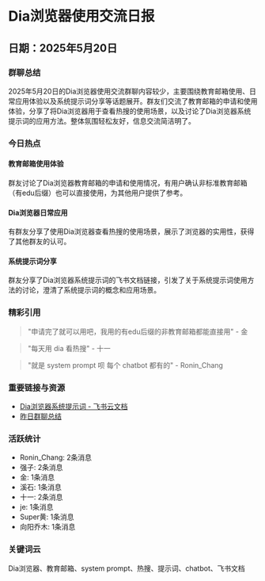 # Dia浏览器使用交流日报

## 日期：2025年5月20日

### 群聊总结

2025年5月20日的Dia浏览器使用交流群聊内容较少，主要围绕教育邮箱使用、日常应用体验以及系统提示词分享等话题展开。群友们交流了教育邮箱的申请和使用体验，分享了将Dia浏览器用于查看热搜的使用场景，以及讨论了Dia浏览器系统提示词的应用方法。整体氛围轻松友好，信息交流简洁明了。

### 今日热点

#### 教育邮箱使用体验

群友讨论了Dia浏览器教育邮箱的申请和使用情况，有用户确认非标准教育邮箱（有edu后缀）也可以直接使用，为其他用户提供了参考。

#### Dia浏览器日常应用
有群友分享了使用Dia浏览器查看热搜的使用场景，展示了浏览器的实用性，获得了其他群友的认可。

#### 系统提示词分享
群友分享了Dia浏览器系统提示词的飞书文档链接，引发了关于系统提示词使用方法的讨论，澄清了系统提示词的概念和应用场景。

### 精彩引用

> "申请完了就可以用吧，我用的有edu后缀的非教育邮箱都能直接用" - 金

> "每天用 dia 看热搜" - 十一

> "就是 system prompt 呗 每个 chatbot 都有的" - Ronin_Chang

### 重要链接与资源

- [Dia浏览器系统提示词 - 飞书云文档](https://xiangyangqiaomu.feishu.cn/wiki/Cr1bw6emmisCBxk6HXjc0dLWnVc)
- [昨日群聊总结](https://l57ebr1pme.app.youware.com/)

### 活跃统计

- Ronin_Chang: 2条消息
- 强子: 2条消息
- 金: 1条消息
- 溪石: 1条消息
- 十一: 2条消息
- je: 1条消息
- Super黄: 1条消息
- 向阳乔木: 1条消息

### 关键词云

Dia浏览器、教育邮箱、system prompt、热搜、提示词、chatbot、飞书文档